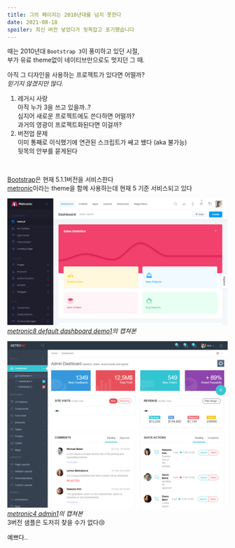 ```yaml
---
title: 그의 페이지는 2010년대를 넘지 못한다
date: 2021-08-18
spoiler: 최신 버전 넣었다가 뒷목잡고 포기했습니다
---
```


때는 2010년대 `Bootstrap 3`이 풍미하고 있던 시절,  
부가 유료 theme없이 네이티브만으로도 멋지던 그 때.

아직 그 디자인을 사용하는 프로젝트가 있다면 어떨까?  
_믿기지 않겠지만 많다._  

1. 레거시 사랑  
    아직 누가 3을 쓰고 있을까..?  
    심지어 새로운 프로젝트에도 쓴다하면 어떨까?  
    과거의 영광이 프로젝트화된다면 이걸까?
1. 버전업 문제  
    이미 통째로 이식했기에 연관된 스크립트가 쌔고 쌨다 (aka 불가능)  
    뒷목의 안부를 묻게된다

&nbsp;

[Bootstrap](https://getbootstrap.com/)은 현재 5.1.1버전을 서비스한다  
[metronic](https://keenthemes.com/metronic/)이라는 theme을 함께 사용하는데 현재 5 기준 서비스되고 있다  

![metronic default dashboard demo1](../assets/image/post/ui-ux/metronic8.png)
*[metronic8 default dashboard demo1](https://preview.keenthemes.com/metronic8/demo1/index.html?_ga=2.170569824.1519457692.1631668186-192319790.1631668186)의 캡쳐본*

![metronic dashboard admin1](../assets/image/post/ui-ux/metronic4.png)
*[metronic4 admin1](https://preview.keenthemes.com/metronic-v4/theme/admin_1/)의 캡쳐본*  
3버전 샘플은 도저히 찾을 수가 없다😢  

예쁘다..  